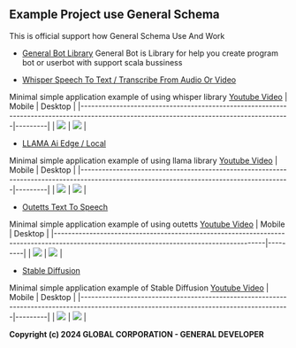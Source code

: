 
## Example Project use General Schema

This is official support how General Schema Use And Work

- [General Bot Library]()
  General Bot is Library for help you create program bot or userbot with support scala bussiness

- [Whisper Speech To Text / Transcribe From Audio Or Video](https://github.com/general-developer/whisper_library)
    
Minimal simple application example of using whisper library [Youtube Video](https://youtu.be/U-5EDMk0UgE) 
| Mobile                                                                                                                                  | Desktop |
|-----------------------------------------------------------------------------------------------------------------------------------------|---------|
| [![](https://raw.githubusercontent.com/General-Developer/whisper_library/refs/heads/main/assets/examples/whisper_app/mobile.png)](https://youtu.be/U-5EDMk0UgE) | [![](https://raw.githubusercontent.com/General-Developer/whisper_library/refs/heads/main/assets/examples/whisper_app/desktop.png)](https://youtu.be/U-5EDMk0UgE)        |


- [LLAMA Ai Edge / Local](https://github.com/general-developer/llama_library)
    
Minimal simple application example of using llama library [Youtube Video](https://youtu.be/U-5EDMk0UgE) 
| Mobile                                                                                                                                  | Desktop |
|-----------------------------------------------------------------------------------------------------------------------------------------|---------|
| [![](https://raw.githubusercontent.com/General-Developer/llama_library/refs/heads/main/assets/examples/llama_app/mobile.png)](https://youtu.be/U-5EDMk0UgE) | [![](https://raw.githubusercontent.com/General-Developer/llama_library/refs/heads/main/assets/examples/llama_app/desktop.png)](https://youtu.be/U-5EDMk0UgE)        |



- [Outetts Text To Speech](https://github.com/general-developer/outetts)
    
Minimal simple application example of using outetts [Youtube Video](https://youtu.be/U-5EDMk0UgE) 
| Mobile                                                                                                                                  | Desktop |
|-----------------------------------------------------------------------------------------------------------------------------------------|---------|
| [![](https://raw.githubusercontent.com/General-Developer/outetts/refs/heads/main/assets/examples/outetts_app/mobile.png)](https://youtu.be/U-5EDMk0UgE) | [![](https://raw.githubusercontent.com/General-Developer/outetts/refs/heads/main/assets/examples/outetts_app/desktop.png)](https://youtu.be/U-5EDMk0UgE)        |


- [Stable Diffusion](https://github.com/general-developer/stable_diffusion_library)
    
Minimal simple application example of Stable Diffusion [Youtube Video](https://youtu.be/U-5EDMk0UgE) 
| Mobile                                                                                                                                  | Desktop |
|-----------------------------------------------------------------------------------------------------------------------------------------|---------|
| [![](https://raw.githubusercontent.com/General-Developer/stable_diffusion_library/refs/heads/main/assets/examples/stable_diffusion_app/mobile.png)](https://youtu.be/U-5EDMk0UgE) | [![](https://raw.githubusercontent.com/General-Developer/stable_diffusion_library/refs/heads/main/assets/examples/stable_diffusion_app/desktop.png)](https://youtu.be/U-5EDMk0UgE)        |


**Copyright (c) 2024 GLOBAL CORPORATION - GENERAL DEVELOPER**
